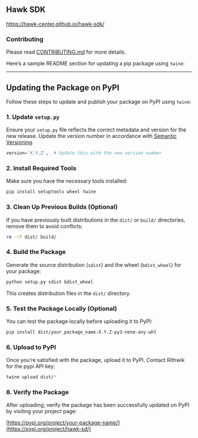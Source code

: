 ## Hawk SDK

https://hawk-center.github.io/hawk-sdk/

### Contributing

Please read [CONTRIBUTING.md](.github/CONTRIBUTING.md) for more details.


Here’s a sample README section for updating a pip package using `twine`:

---

## Updating the Package on PyPI

Follow these steps to update and publish your package on PyPI using `twine`:

### 1. Update `setup.py`
Ensure your `setup.py` file reflects the correct metadata and version for the new release. Update the version number in accordance with [Semantic Versioning](https://semver.org/).

```python
version='X.Y.Z',  # Update this with the new version number
```

### 2. Install Required Tools
Make sure you have the necessary tools installed:

```bash
pip install setuptools wheel twine
```

### 3. Clean Up Previous Builds (Optional)
If you have previously built distributions in the `dist/` or `build/` directories, remove them to avoid conflicts:

```bash
rm -rf dist/ build/
```

### 4. Build the Package
Generate the source distribution (`sdist`) and the wheel (`bdist_wheel`) for your package:

```bash
python setup.py sdist bdist_wheel
```

This creates distribution files in the `dist/` directory.

### 5. Test the Package Locally (Optional)
You can test the package locally before uploading it to PyPI:

```bash
pip install dist/your_package_name-X.Y.Z-py3-none-any.whl
```

### 6. Upload to PyPI
Once you’re satisfied with the package, upload it to PyPI. Contact Rithwik for the pypi API key:

```bash
twine upload dist/*
```

### 8. Verify the Package
After uploading, verify the package has been successfully updated on PyPI by visiting your project page: 

[https://pypi.org/project/your-package-name/](https://pypi.org/project/hawk-sd/)
